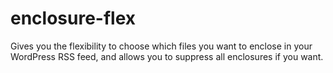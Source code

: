 enclosure-flex
==============

Gives you the flexibility to choose which files you want to enclose in your WordPress RSS feed, and allows you to suppress all enclosures if you want.
